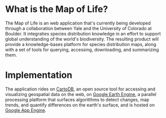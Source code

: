 # What is the Map of Life?

The Map of Life is an web application that's currently being developed through a collaboration between Yale and the University of Colorado at Boulder. It integraties species distribution knowledge in an effort to support global understanding of the world's biodiversity. The resulting product will provide a knowledge-bases platform for species distribution maps, along with a set of tools for querying, accessing, downloading, and summarizing them. 

# Implementation

The application rides on [CartoDB](https://github.com/vizzuality/cartodb), an open source tool for accessing and visualizing geospatial data on the web, on [Google Earth Engine](http://earthengine.google.org), a parallel processing platform that surfaces algoritthms to detect changes, map trends, and quantify differences on the earth's surface, and is hosted on [Google App Engine](http://code.google.com/appengine).




